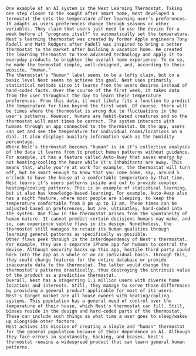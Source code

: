     One example of an AI system is the Nest Learning Thermostat. Taking one step closer to the sought after smart home, Nest developed a termostat the sets the temperature after learning user's preferences. It adapts as users preferences change through seasons or other variables. They claim that users just need to use the device for a week before it "programs itself" to automatically set the temperature. 
    Nest's learning thermostat was created by former Apple engineers Tony Fadell and Matt Rodgers after Fadell was inspired to bring a better thermostat to the market after building a vacation home. He created the learning thermostat to take advanced technology and apply it to everyday products to brighten the overall home experience. To do so, he made the termostat simple, well-designed, and, according to their website, "human." 
    The thermostat's "human" label seems to be a lofty claim, but on a basic level Nest seems to achieve its goal. Nest uses primarily statistical methods since it learns from the users desires instead of hand-coded facts. Over the course of the first week, it takes data from the user throughout the day to learn their temperature preferences. From this data, it most likely fits a function to predict the temperature for time beyond the first week. Of course, there will be times where the thermostat is wrong due to fluctuations in the user's patterns. However, humans are habit-based creatures and so the thermostat will most times be correct. The system interacts with humans through an app connected to the thermostat. On the app, users can set and see the temperature for individual rooms/locations on a dial. It also displays auxilary information such as the humidity percentage. 
    Where Nest's thermostat becomes "human" is in it's collective analysis of the data it learns from to predict human patterns without guidance. For example, it has a feature called Auto-Away that saves energy by not heating/cooling the house while it's inhabitants are away. This means that, while you're at work for example, the thermostat will turn off, but be smart enough to know that you come home, say, around 5 o'clock to have the house at a comfortable temperature by that time. Nest learns it's users patterns inside and out to provide complex heating/cooling patterns. This is an example of statistical learning, but it also has knowledge-based learning. For example, Auto-Away also has a night feature, where most people are sleeping, to keep the temperature comfortable from 8 pm up to 11 am. These times can be adjusted based on preferences, but are, ultimatley, hard-coded into the system. One flaw in the thermostat arises from the spontaneity of human nature. It cannot predict certain decisions humans may make, and so, can experience subtle flaws in its design. Nonetheless, the thermostat still manages to retain its human qualities through learning general patterns as specifically as possible. 
    Other flaws peek through in the interdependency of Nest's thermostat. For example, they use a separate iPhone app for humans to control the device. Although security backs up this app, hostile third party could hack into the app as a whole or on an individual basis. Through this, they could change features for the entire database or provide inaccurate data to the thermostat. The latter would change the thermostat's patterns drastically, thus destroying the intrinsic value of the product as a predictive thermostat. 
    Overall, Nest has a stagerring 1.1 million users with diverse home locations and interests. Still, they manage to serve those differences by providing a general product applicable for most of its users. Nest's target market are all house owners with heating/cooling systems. This population has a general need of control over the temperature of their house, which Nest's thermostat can fill. Still, biases reside in the design and hard-coded parts of the thermostat. These can include such things as what time a user goes to sleep/wakes up alongside other factors. 
    Nest achives its mission of creating a simple and "human" thermostat for the general population because of their dependence on AI. Although they face errors in spontaneity, hacking, and biases, Nest's thermostat remains a widespread product that can learn general human patterns.  
